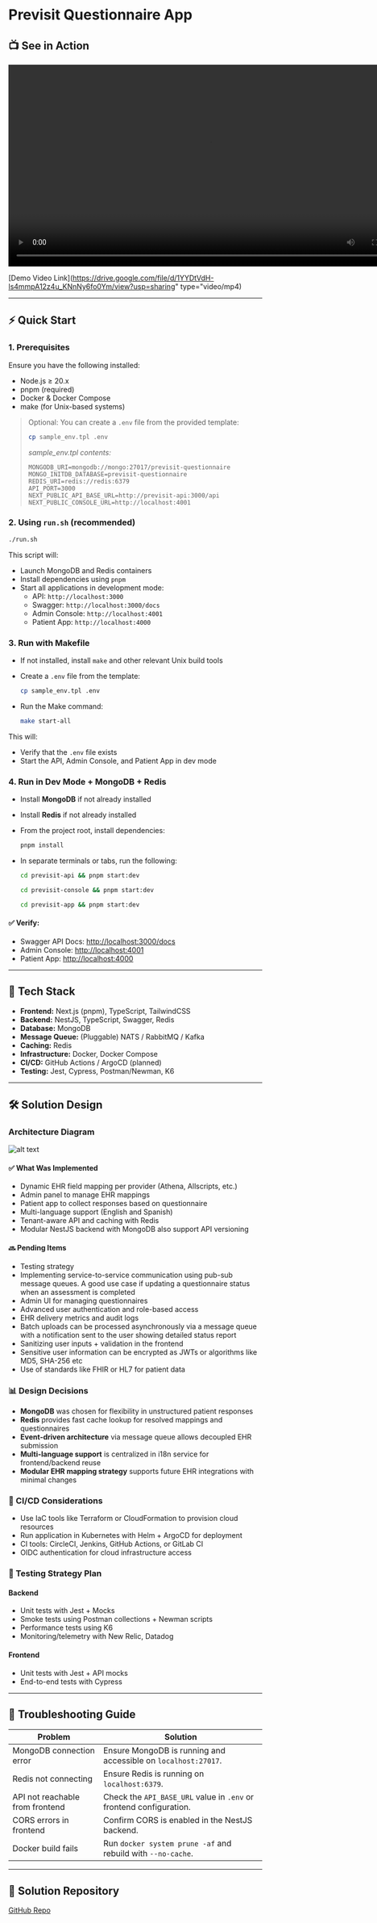 # Previsit Questionnaire App

## 📺 See in Action

<video controls width="800">
  <source src="https://drive.google.com/file/d/1YYDtVdH-ls4mmpA12z4u_KNnNy6fo0Ym/view?usp=sharing" type="video/mp4">
  Your browser does not support the video tag.
</video>

[Demo Video Link](https://drive.google.com/file/d/1YYDtVdH-ls4mmpA12z4u_KNnNy6fo0Ym/view?usp=sharing" type="video/mp4)

---

## ⚡ Quick Start

### 1. Prerequisites

Ensure you have the following installed:

- Node.js ≥ 20.x
- pnpm (required)
- Docker & Docker Compose
- make (for Unix-based systems)

> Optional: You can create a `.env` file from the provided template:
>
> ```bash
> cp sample_env.tpl .env
> ```
>
> _sample_env.tpl contents:_
> ```env
> MONGODB_URI=mongodb://mongo:27017/previsit-questionnaire
> MONGO_INITDB_DATABASE=previsit-questionnaire
> REDIS_URI=redis://redis:6379
> API_PORT=3000
> NEXT_PUBLIC_API_BASE_URL=http://previsit-api:3000/api
> NEXT_PUBLIC_CONSOLE_URL=http://localhost:4001
> ```

### 2. Using `run.sh` (recommended)

```bash
./run.sh
```

This script will:

- Launch MongoDB and Redis containers
- Install dependencies using `pnpm`
- Start all applications in development mode:
  - API: `http://localhost:3000`
  - Swagger: `http://localhost:3000/docs`
  - Admin Console: `http://localhost:4001`
  - Patient App: `http://localhost:4000`

### 3. Run with Makefile

- If not installed, install `make` and other relevant Unix build tools
- Create a `.env` file from the template:

  ```bash
  cp sample_env.tpl .env
  ```

- Run the Make command:

  ```bash
  make start-all
  ```

This will:
- Verify that the `.env` file exists
- Start the API, Admin Console, and Patient App in dev mode

### 4. Run in Dev Mode + MongoDB + Redis

- Install **MongoDB** if not already installed
- Install **Redis** if not already installed
- From the project root, install dependencies:

  ```bash
  pnpm install
  ```

- In separate terminals or tabs, run the following:

  ```bash
  cd previsit-api && pnpm start:dev
  ```

  ```bash
  cd previsit-console && pnpm start:dev
  ```

  ```bash
  cd previsit-app && pnpm start:dev
  ```

#### ✅ Verify:

- Swagger API Docs: [http://localhost:3000/docs](http://localhost:3000/docs)
- Admin Console: [http://localhost:4001](http://localhost:4001)
- Patient App: [http://localhost:4000](http://localhost:4000)

---

## 🚠 Tech Stack

- **Frontend:** Next.js (pnpm), TypeScript, TailwindCSS
- **Backend:** NestJS, TypeScript, Swagger, Redis
- **Database:** MongoDB
- **Message Queue:** (Pluggable) NATS / RabbitMQ / Kafka
- **Caching:** Redis
- **Infrastructure:** Docker, Docker Compose
- **CI/CD:** GitHub Actions / ArgoCD (planned)
- **Testing:** Jest, Cypress, Postman/Newman, K6

---

## 🛠️ Solution Design

### Architecture Diagram

![alt text](architecture_diagram.png)

#### ✅ What Was Implemented

- Dynamic EHR field mapping per provider (Athena, Allscripts, etc.)
- Admin panel to manage EHR mappings
- Patient app to collect responses based on questionnaire
- Multi-language support (English and Spanish)
- Tenant-aware API and caching with Redis
- Modular NestJS backend with MongoDB also support API versioning

#### 🔜 Pending Items
- Testing strategy
- Implementing service-to-service communication using pub-sub message queues. A good use case if updating a questionnaire status when an assessment is completed
- Admin UI for managing questionnaires
- Advanced user authentication and role-based access
- EHR delivery metrics and audit logs
- Batch uploads can be processed asynchronously via a message queue with a notification sent to the user showing detailed status report
- Sanitizing user inputs + validation in the frontend
- Sensitive user information can be encrypted as JWTs or algorithms like MD5, SHA-256 etc
- Use of standards like FHIR or HL7 for patient data

### 📊 Design Decisions

- **MongoDB** was chosen for flexibility in unstructured patient responses
- **Redis** provides fast cache lookup for resolved mappings and questionnaires
- **Event-driven architecture** via message queue allows decoupled EHR submission
- **Multi-language support** is centralized in i18n service for frontend/backend reuse
- **Modular EHR mapping strategy** supports future EHR integrations with minimal changes

### 🚀 CI/CD Considerations

- Use IaC tools like Terraform or CloudFormation to provision cloud resources
- Run application in Kubernetes with Helm + ArgoCD for deployment
- CI tools: CircleCI, Jenkins, GitHub Actions, or GitLab CI
- OIDC authentication for cloud infrastructure access

### 🧪 Testing Strategy Plan

#### Backend
- Unit tests with Jest + Mocks
- Smoke tests using Postman collections + Newman scripts
- Performance tests using K6
- Monitoring/telemetry with New Relic, Datadog

#### Frontend
- Unit tests with Jest + API mocks
- End-to-end tests with Cypress

---

## 🧹 Troubleshooting Guide

| Problem                          | Solution                                                                  |
|----------------------------------|---------------------------------------------------------------------------|
| MongoDB connection error         | Ensure MongoDB is running and accessible on `localhost:27017`.            |
| Redis not connecting             | Ensure Redis is running on `localhost:6379`.                              |
| API not reachable from frontend  | Check the `API_BASE_URL` value in `.env` or frontend configuration.       |
| CORS errors in frontend          | Confirm CORS is enabled in the NestJS backend.                            |
| Docker build fails               | Run `docker system prune -af` and rebuild with `--no-cache`.              |

---

## 🔗 Solution Repository

[GitHub Repo](https://github.com/akojimsg/previsit-questionnaire-app)
